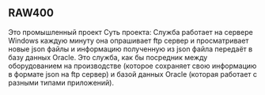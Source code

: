 RAW400
-------

Это промышленный проект
Суть проекта: Служба работает на сервере Windows каждую минуту она опрашивает ftp сервер и просматривает новые json файлы
и информацию полученную из json файла передаёт в базу данных Oracle. Это служба, как бы посредник между оборудованием на производстве (которое сохраняет свою информацию в формате json на ftp сервер) и базой данных Oracle (которая работает с разными типами приложений).
